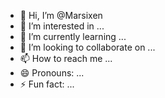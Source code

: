 - 👋 Hi, I’m @Marsixen
- 👀 I’m interested in ...
- 🌱 I’m currently learning ...
- 💞️ I’m looking to collaborate on ...
- 📫 How to reach me ...
- 😄 Pronouns: ...
- ⚡ Fun fact: ...

<!---
Marsixen/Marsixen is a ✨ special ✨ repository because its `README.md` (this file) appears on your GitHub profile.
You can click the Preview link to take a look at your changes.
--->
